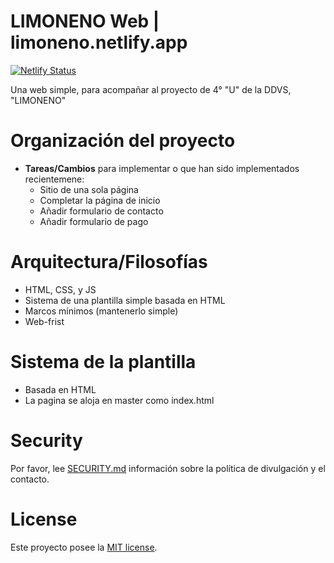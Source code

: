 LIMONENO Web | limoneno.netlify.app
================

[![Netlify Status](https://api.netlify.com/api/v1/badges/07af5a2a-509f-46b3-b0ff-f2b34579d468/deploy-status)](https://app.netlify.com/sites/limoneno/deploys)

Una web simple, para acompañar al proyecto de 4° "U" de la DDVS, "LIMONENO"

Organización del proyecto
====================

* **Tareas/Cambios** para implementar o que han sido implementados recientemene:
  * Sitio de una sola página
  * Completar la página de inicio
  * Añadir formulario de contacto
  * Añadir formulario de pago


Arquitectura/Filosofías
=========================

* HTML, CSS, y JS
* Sistema de una plantilla simple basada en HTML
* Marcos mínimos (mantenerlo simple)
* Web-frist


Sistema de la plantilla
=================

* Basada en HTML
* La pagina se aloja en master como index.html

Security
========

Por favor, lee [SECURITY.md](./SECURITY.md) información sobre la política de divulgación y el contacto.

License
=======

Este proyecto posee la [MIT license](LICENSE.md).